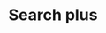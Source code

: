 ---
title: Search plus
tags:
icon: search-plus
svg: '<svg xmlns="http://www.w3.org/2000/svg" width="24" height="24" fill="none" viewBox="0 0 24 24" stroke-width="1.5" stroke-linecap="round" stroke-linejoin="round" stroke="currentColor"><path d="M17.36 17.378 19.973 20m-.889-8.419c0 4.187-3.383 7.581-7.556 7.581-4.172 0-7.555-3.394-7.555-7.58C3.973 7.393 7.356 4 11.528 4c4.173 0 7.556 3.394 7.556 7.581ZM9.5 11.5h4m-2-2v4"/></svg>'
---